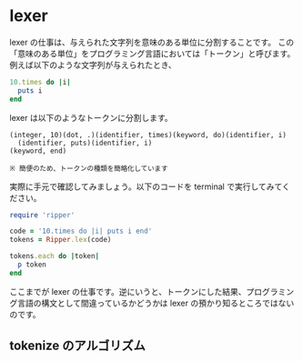 # lexer

lexer の仕事は、与えられた文字列を意味のある単位に分割することです。
この「意味のある単位」をプログラミング言語においては「トークン」と呼びます。
例えば以下のような文字列が与えられたとき、

```ruby
10.times do |i|
  puts i
end
```

lexer は以下のようなトークンに分割します。

```
(integer, 10)(dot, .)(identifier, times)(keyword, do)(identifier, i)
  (identifier, puts)(identifier, i)
(keyword, end)

※ 簡便のため、トークンの種類を簡略化しています
```

実際に手元で確認してみましょう。以下のコードを terminal で実行してみてください。

```ruby
require 'ripper'

code = '10.times do |i| puts i end'
tokens = Ripper.lex(code)

tokens.each do |token|
  p token
end
```


ここまでが lexer の仕事です。逆にいうと、トークンにした結果、プログラミング言語の構文として間違っているかどうかは lexer の預かり知るところではないのです。

## tokenize のアルゴリズム
